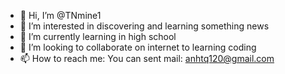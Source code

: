 - 👋 Hi, I’m @TNmine1
- 👀 I’m interested in discovering and learning something news
- 🌱 I’m currently learning in high school
- 💞️ I’m looking to collaborate on internet to learning coding
- 📫 How to reach me: You can sent mail: anhtq120@gmail.com

<!---
TNmine1/TNmine1 is a ✨ special ✨ repository because its `README.md` (this file) appears on your GitHub profile.
You can click the Preview link to take a look at your changes.
--->
